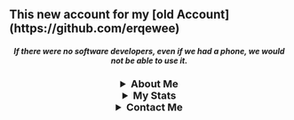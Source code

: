 <h2>This new account for my [old Account](https://github.com/erqewee)</h2>

<h5 align="center">If there were no software developers, even if we had a phone, we would not be able to use it.</h1>

<details align="center">
  <summary style="font-weight: bold; font-size: 18px">About Me</summary>
  <br>
  <p>My name is Eren! I'm 15 years old. I'm currently learning <b>C#</b> and <b>C++</b>! My goal is Software Engineer.</p>
</details>
<details align="center">
  <summary style="font-weight: bold; font-size: 18px">My Stats</summary>
  <br>
 <img src="https://github-readme-stats.vercel.app/api?username=erqewee&show_icons=true&theme=dark"/> 
 <img src="https://github-readme-streak-stats.herokuapp.com/?user=erqewee&theme=dark"/>
 <img src="https://github-profile-trophy.vercel.app/?username=erqewee&theme=nord" width="%100" height="150px" alt="stats" />
 <h3>Most Used Languages (Last Year)</h3>
 <img src="https://wakatime.com/share/@erqewee/0247cfa0-bbf7-49b0-b660-4a734e7ff28e.svg" height="400">
 <h6>Powered by <a href="https://www.wakatime.com" target="_blank">&nbsp;wakatime.com&nbsp;</a></h6>
</details>
<details align="center">
  <summary style="font-weight: bold; font-size: 18px">Contact Me</summary>
  <br>
  <p>My Discord Server (<a href="https://discord.com/users/744835491643260988" target="_blank">My Profile</a>): <a href="https://discord.gg/ZwhgJvXqm9" target="_blank">discord.gg/ZwhgJvXqm9</a>
  <p>My YouTube Channel: <a href="https://youtube.com/c/Erqewee" target="_blank">youtube.com/Erqewee</a>
  <p>My Twitter Adress: <a href="https://twitter.com/erqeweeofficial" target="_blank">twitter.com/ErqeweeOfficial</a></p>
</details>
